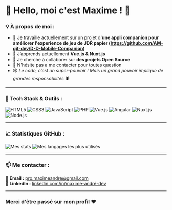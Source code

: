 # 👋 Hello, moi c'est Maxime ! 🚀


### 💡 À propos de moi :

- 🔭 Je travaille actuellement sur un projet d'**une appli companion pour améliorer l'experience de jeu de JDR papier (https://github.com/AM-git-dev/D-D-Mobile-Companion)**
- 🌱 J’apprends actuellement **Vue.js & Nuxt.js**
- 👯 Je cherche à collaborer sur **des projets Open Source**
- 💬 N'hésite pas a me contacter pour toutes question
- 🕸️ *Le code, c’est un super-pouvoir ! Mais un grand pouvoir implique de grandes responsabilités* 🕷️

---

### 🚀 Tech Stack & Outils :
![HTML5](https://img.shields.io/badge/HTML5-%23E34F26.svg?style=for-the-badge&logo=html5&logoColor=white)
![CSS3](https://img.shields.io/badge/CSS3-%231572B6.svg?style=for-the-badge&logo=css3&logoColor=white)
![JavaScript](https://img.shields.io/badge/JavaScript-%23F7DF1E.svg?style=for-the-badge&logo=javascript&logoColor=black)
![PHP](https://img.shields.io/badge/PHP-%23777BB4.svg?style=for-the-badge&logo=php&logoColor=white)
![Vue.js](https://img.shields.io/badge/Vue.js-%2335495e.svg?style=for-the-badge&logo=vuedotjs&logoColor=white)
![Angular](https://img.shields.io/badge/Angular-%23DD0031.svg?style=for-the-badge&logo=angular&logoColor=white)
![Nuxt.js](https://img.shields.io/badge/Nuxt.js-%2300C58E.svg?style=for-the-badge&logo=nuxtdotjs&logoColor=white)
![Node.js](https://img.shields.io/badge/Node.js-%2343853D.svg?style=for-the-badge&logo=nodedotjs&logoColor=white)

---

### 📈 Statistiques GitHub :
![Mes stats](https://github-readme-stats.vercel.app/api?username=AM-git-dev&show_icons=true&theme=radical)
![Mes langages les plus utilisés](https://github-readme-stats.vercel.app/api/top-langs/?username=AM-git-dev&layout=compact&theme=radical)

---

### 📫 Me contacter :
📧 **Email :** pro.maximeandre@gmail.com  
💼 **LinkedIn :** [linkedin.com/in/maxime-andré-dev](www.linkedin.com/in/maxime-andré-dev)

---
### Merci d'être passé sur mon profil ❤️
